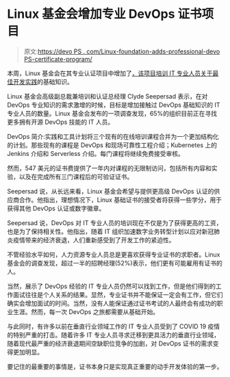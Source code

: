 # Linux 基金会增加专业 DevOps 证书项目

> 原文:[https://devo PS . com/Linux-foundation-adds-professional-devo PS-certificate-program/](https://devops.com/linux-foundation-adds-professional-devops-certificate-program/)

本周，Linux 基金会在其专业认证项目中增加了[，该项目培训 IT 专业人员关于](https://www.prnewswire.com/news-releases/new-devops-practices-and-tools-training-and-certificate-program-to-make-it-easier-to-incorporate-devops-into-development-processes-301170836.html)[最佳开发实践](https://devops.com/?s=best%20DevOps%20practices)的基础知识。

Linux 基金会高级副总裁兼培训和认证总经理 Clyde Seepersad 表示，在对 DevOps 专业知识的需求激增的时候，目标是增加接触过 DevOps 基础知识的 IT 专业人员的数量。Linux 基金会发布的一项调查发现，65%的组织目前正在寻找更多拥有开源 DevOps 技能的 IT 人员。

DevOps 简介:实践和工具计划将三个现有的在线培训课程合并为一个更加结构化的计划。那些现有的课程是 DevOps 和现场可靠性工程介绍；Kubernetes 上的 Jenkins 介绍和 Serverless 介绍。每门课程将继续免费接受审核。

然而，547 美元的证书费提供了一年内对课程的无限制访问，包括所有内容和实验，以及在完成所有三门课程后的可验证证书。

Seepersad 说，从长远来看，Linux 基金会希望与提供更高级 DevOps 认证的供应商合作。他指出，理想情况下，Linux 基础证书的接受者将获得一些学分，用于获得其他 DevOps 认证或数字徽章。

Seepersad 说，DevOps 对 IT 专业人员的培训现在不仅是为了获得更高的工资，也是为了保持相关性。他指出，随着 IT 组织加速数字业务转型计划以应对新冠肺炎疫情带来的经济衰退，人们重新感受到了开发工作的紧迫性。

不管经验水平如何，人力资源专业人员总是更喜欢获得专业证书的求职者。Linux 基金会的调查发现，超过一半的招聘经理(52%)表示，他们更有可能雇用有证书的人。

当然，展示了 DevOps 经验的 IT 专业人员仍然可以找到工作，但是他们得到的工作面试往往是个人关系的结果。显然，专业证书并不能保证一定会有工作，但它们确实会增加面试的时间。当然，没有人能保证通过证书考试的人最终会有成功的职业生涯。然而，每一次 DevOps 之旅都需要从基础开始。

与此同时，有许多以前在垂直行业领域工作的 IT 专业人员受到了 COVID 19 疫情的特别严重的打击。随着许多 IT 专业人员寻求迁移到更具活力的垂直行业领域，随着现代最严重的经济衰退期间空缺职位竞争的加剧，对 DevOps 证书的需求变得更加明显。

要记住的最重要的事情是，证书本身只是实现真正重要的动手开发体验的第一步。